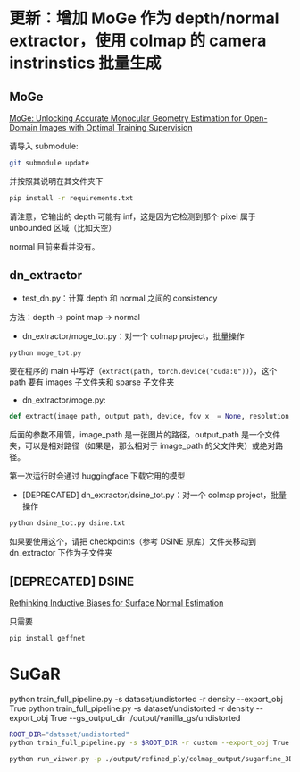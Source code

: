 # 更新：增加 MoGe 作为 depth/normal extractor，使用 colmap 的 camera instrinstics 批量生成

## MoGe

[MoGe: Unlocking Accurate Monocular Geometry Estimation for Open-Domain Images with Optimal Training Supervision](https://github.com/microsoft/MoGe)

请导入 submodule:

```sh
git submodule update
```

并按照其说明在其文件夹下

```sh
pip install -r requirements.txt
```

请注意，它输出的 depth 可能有 inf，这是因为它检测到那个 pixel 属于 unbounded 区域（比如天空）

normal 目前来看并没有。

## dn_extractor

- test_dn.py：计算 depth 和 normal 之间的 consistency

方法：depth -> point map -> normal

- dn_extractor/moge_tot.py：对一个 colmap project，批量操作

```sh
python moge_tot.py
```

要在程序的 main 中写好（`extract(path, torch.device("cuda:0"))`），这个 path 要有 images 子文件夹和 sparse 子文件夹

- dn_extractor/moge.py:

```python
def extract(image_path, output_path, device, fov_x_ = None, resolution_level = 9, num_tokens = None, use_fp16 = False):
```

后面的参数不用管，image_path 是一张图片的路径，output_path 是一个文件夹，可以是相对路径（如果是，那么相对于 image_path 的父文件夹）或绝对路径。

第一次运行时会通过 huggingface 下载它用的模型

- [DEPRECATED] dn_extractor/dsine_tot.py：对一个 colmap project，批量操作

```sh
python dsine_tot.py dsine.txt
```

如果要使用这个，请把 checkpoints（参考 DSINE 原库）文件夹移动到 dn_extractor 下作为子文件夹

## [DEPRECATED] DSINE

[Rethinking Inductive Biases for Surface Normal Estimation](https://github.com/baegwangbin/DSINE.git)

只需要

```sh
pip install geffnet
```

# SuGaR

python train_full_pipeline.py -s dataset/undistorted -r density --export_obj True
python train_full_pipeline.py -s dataset/undistorted -r density --export_obj True --gs_output_dir ./output/vanilla_gs/undistorted

```sh
ROOT_DIR="dataset/undistorted"
python train_full_pipeline.py -s $ROOT_DIR -r custom --export_obj True --gs_output_dir ./output/vanilla_gs/room_0

python run_viewer.py -p ./output/refined_ply/colmap_output/sugarfine_3Dgs7000_densityestim02_sdfnorm02_level03_decim1000000_normalconsistency01_gaussperface1.ply
```